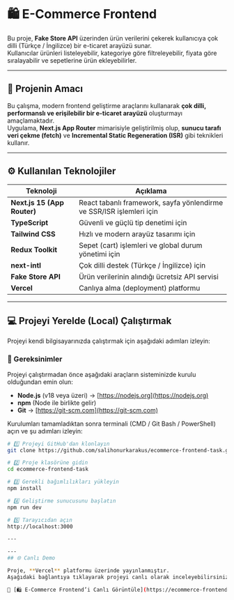 # 🛍️ E-Commerce Frontend

Bu proje, **Fake Store API** üzerinden ürün verilerini çekerek kullanıcıya çok dilli (Türkçe / İngilizce) bir e-ticaret arayüzü sunar.  
Kullanıcılar ürünleri listeleyebilir, kategoriye göre filtreleyebilir, fiyata göre sıralayabilir ve sepetlerine ürün ekleyebilirler.

---

## 🚀 Projenin Amacı

Bu çalışma, modern frontend geliştirme araçlarını kullanarak **çok dilli, performanslı ve erişilebilir bir e-ticaret arayüzü** oluşturmayı amaçlamaktadır.  
Uygulama, **Next.js App Router** mimarisiyle geliştirilmiş olup, **sunucu tarafı veri çekme (fetch)** ve **Incremental Static Regeneration (ISR)** gibi teknikleri kullanır.

---

## ⚙️ Kullanılan Teknolojiler

| Teknoloji | Açıklama |
|------------|-----------|
| **Next.js 15 (App Router)** | React tabanlı framework, sayfa yönlendirme ve SSR/ISR işlemleri için |
| **TypeScript** | Güvenli ve güçlü tip denetimi için |
| **Tailwind CSS** | Hızlı ve modern arayüz tasarımı için |
| **Redux Toolkit** | Sepet (cart) işlemleri ve global durum yönetimi için |
| **next-intl** | Çok dilli destek (Türkçe / İngilizce) için |
| **Fake Store API** | Ürün verilerinin alındığı ücretsiz API servisi |
| **Vercel** | Canlıya alma (deployment) platformu |

---

## 💻 Projeyi Yerelde (Local) Çalıştırmak

Projeyi kendi bilgisayarınızda çalıştırmak için aşağıdaki adımları izleyin:

### 🔧 Gereksinimler

Projeyi çalıştırmadan önce aşağıdaki araçların sisteminizde kurulu olduğundan emin olun:

- **Node.js** (v18 veya üzeri) → [https://nodejs.org](https://nodejs.org)
- **npm** (Node ile birlikte gelir)
- **Git** → [https://git-scm.com](https://git-scm.com)

Kurulumları tamamladıktan sonra terminali (CMD / Git Bash / PowerShell) açın ve şu adımları izleyin:

```bash
# 1️⃣ Projeyi GitHub'dan klonlayın
git clone https://github.com/salihonurkarakus/ecommerce-frontend-task.git

# 2️⃣ Proje klasörüne gidin
cd ecommerce-frontend-task

# 3️⃣ Gerekli bağımlılıkları yükleyin
npm install

# 4️⃣ Geliştirme sunucusunu başlatın
npm run dev

# 5️⃣ Tarayıcıdan açın
http://localhost:3000

---

---
## 🌐 Canlı Demo

Proje, **Vercel** platformu üzerinde yayınlanmıştır.  
Aşağıdaki bağlantıya tıklayarak projeyi canlı olarak inceleyebilirsiniz 👇  

🔗 [🛍️ E-Commerce Frontend’i Canlı Görüntüle](https://ecommerce-frontend-task-5i6n.vercel.app)

